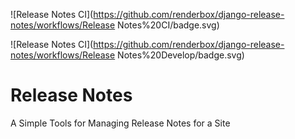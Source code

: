 ![Release Notes CI](https://github.com/renderbox/django-release-notes/workflows/Release Notes%20CI/badge.svg)

![Release Notes CI](https://github.com/renderbox/django-release-notes/workflows/Release Notes%20Develop/badge.svg)

# Release Notes

A Simple Tools for Managing Release Notes for a Site
